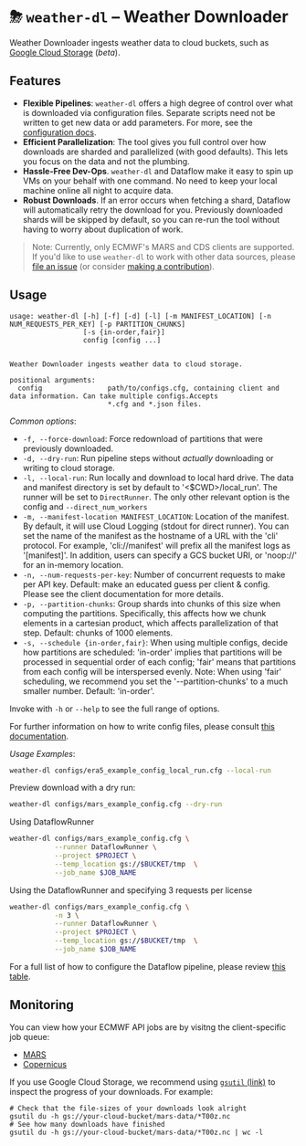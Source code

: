 # ⛈ `weather-dl` – Weather Downloader

Weather Downloader ingests weather data to cloud buckets, such
as [Google Cloud Storage](https://cloud.google.com/storage) (_beta_).

## Features

* **Flexible Pipelines**: `weather-dl` offers a high degree of control over what is downloaded via configuration files.
  Separate scripts need not be written to get new data or add parameters. For more, see the
  [configuration docs](../Configuration.md).
* **Efficient Parallelization**: The tool gives you full control over how downloads are sharded and parallelized (with
  good defaults). This lets you focus on the data and not the plumbing.
* **Hassle-Free Dev-Ops**. `weather-dl` and Dataflow make it easy to spin up VMs on your behalf with one command. No
  need to keep your local machine online all night to acquire data.
* **Robust Downloads**. If an error occurs when fetching a shard, Dataflow will automatically retry the download for
  you. Previously downloaded shards will be skipped by default, so you can re-run the tool without having to worry about
  duplication of work.

> Note: Currently, only ECMWF's MARS and CDS clients are supported. If you'd like to use `weather-dl` to work with other
> data sources, please [file an issue](https://github.com/googlestaging/weather-tools/issues) (or consider
> [making a contribution](../CONTRIBUTING.md)).

## Usage

```
usage: weather-dl [-h] [-f] [-d] [-l] [-m MANIFEST_LOCATION] [-n NUM_REQUESTS_PER_KEY] [-p PARTITION_CHUNKS]
                  [-s {in-order,fair}]
                  config [config ...]


Weather Downloader ingests weather data to cloud storage.

positional arguments:
  config                path/to/configs.cfg, containing client and data information. Can take multiple configs.Accepts
                        *.cfg and *.json files.
```

_Common options_:

* `-f, --force-download`: Force redownload of partitions that were previously downloaded.
* `-d, --dry-run`: Run pipeline steps without _actually_ downloading or writing to cloud storage.
* `-l, --local-run`: Run locally and download to local hard drive. The data and manifest directory is set by default
  to '<$CWD>/local_run'. The runner will be set to `DirectRunner`. The only other relevant option is the config
  and `--direct_num_workers`
* `-m, --manifest-location MANIFEST_LOCATION`: Location of the manifest. By default, it will use Cloud Logging
  (stdout for direct runner). You can set the name of the manifest as the hostname of a URL with the 'cli' protocol.
  For example, 'cli://manifest' will prefix all the manifest logs as '[manifest]'. In addition, users can specify a GCS
  bucket URI, or 'noop://<name>' for an in-memory location.
* `-n, --num-requests-per-key`: Number of concurrent requests to make per API key. Default: make an educated guess per
  client & config. Please see the client documentation for more details.
* `-p, --partition-chunks`: Group shards into chunks of this size when computing the partitions. Specifically, this
  affects how we chunk elements in a cartesian product, which affects parallelization of that step. Default: chunks of
  1000 elements.
* `-s, --schedule {in-order,fair}`: When using multiple configs, decide how partitions are scheduled: 'in-order' implies 
  that partitions will be processed in sequential order of each config; 'fair' means that partitions from each config 
  will be interspersed evenly. Note: When using 'fair' scheduling, we recommend you set the '--partition-chunks' to a 
  much smaller number. Default: 'in-order'.

Invoke with `-h` or `--help` to see the full range of options.

For further information on how to write config files, please consult [this documentation](../Configuration.md).

_Usage Examples_:

```bash
weather-dl configs/era5_example_config_local_run.cfg --local-run
```

Preview download with a dry run:

```bash
weather-dl configs/mars_example_config.cfg --dry-run
```

Using DataflowRunner

```bash
weather-dl configs/mars_example_config.cfg \
           --runner DataflowRunner \
           --project $PROJECT \
           --temp_location gs://$BUCKET/tmp  \
           --job_name $JOB_NAME
```

Using the DataflowRunner and specifying 3 requests per license

```bash
weather-dl configs/mars_example_config.cfg \
           -n 3 \
           --runner DataflowRunner \
           --project $PROJECT \
           --temp_location gs://$BUCKET/tmp  \
           --job_name $JOB_NAME
```

For a full list of how to configure the Dataflow pipeline, please review
[this table](https://cloud.google.com/dataflow/docs/reference/pipeline-options).

## Monitoring

You can view how your ECMWF API jobs are by visitng the client-specific job queue:

* [MARS](https://apps.ecmwf.int/mars-activity/)
* [Copernicus](https://cds.climate.copernicus.eu/live/queue)

If you use Google Cloud Storage, we recommend using [`gsutil` (link)](https://cloud.google.com/storage/docs/gsutil) to
inspect the progress of your downloads. For example:

```shell
# Check that the file-sizes of your downloads look alright
gsutil du -h gs://your-cloud-bucket/mars-data/*T00z.nc 
# See how many downloads have finished
gsutil du -h gs://your-cloud-bucket/mars-data/*T00z.nc | wc -l
```
